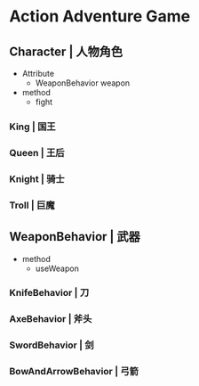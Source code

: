 # Action Adventure Game
## Character | 人物角色
- Attribute
    - WeaponBehavior weapon
- method
    - fight    
    
### King | 国王 
### Queen | 王后 
### Knight | 骑士 
### Troll | 巨魔
    
## WeaponBehavior | 武器
- method
    - useWeapon  
### KnifeBehavior | 刀
### AxeBehavior | 斧头
### SwordBehavior | 剑
### BowAndArrowBehavior | 弓箭